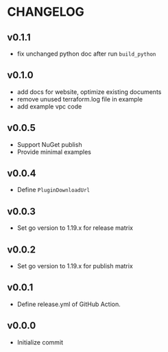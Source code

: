 CHANGELOG
=========

## v0.1.1

- fix unchanged python doc after run `build_python`

## v0.1.0

- add docs for website, optimize existing documents
- remove unused terraform.log file in example
- add example vpc code

## v0.0.5

- Support NuGet publish
- Provide minimal examples

## v0.0.4

- Define `PluginDownloadUrl`

## v0.0.3

- Set go version to 1.19.x for release matrix

## v0.0.2

- Set go version to 1.19.x for publish matrix

## v0.0.1

- Define release.yml of GitHub Action.

## v0.0.0

- Initialize commit


